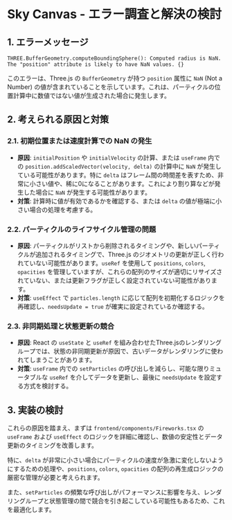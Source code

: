 # Sky Canvas - エラー調査と解決の検討

## 1. エラーメッセージ

```
THREE.BufferGeometry.computeBoundingSphere(): Computed radius is NaN. The "position" attribute is likely to have NaN values. {}
```

このエラーは、Three.js の `BufferGeometry` が持つ `position` 属性に `NaN` (Not a Number) の値が含まれていることを示しています。これは、パーティクルの位置計算中に数値ではない値が生成された場合に発生します。

## 2. 考えられる原因と対策

### 2.1. 初期位置または速度計算での NaN の発生

- **原因**: `initialPosition` や `initialVelocity` の計算、または `useFrame` 内での `position.addScaledVector(velocity, delta)` の計算中に `NaN` が発生している可能性があります。特に `delta` はフレーム間の時間差を表すため、非常に小さい値や、稀に0になることがあります。これにより割り算などが発生した場合に `NaN` が発生する可能性があります。
- **対策**: 計算時に値が有効であるかを確認する、または `delta` の値が極端に小さい場合の処理を考慮する。

### 2.2. パーティクルのライフサイクル管理の問題

- **原因**: パーティクルがリストから削除されるタイミングや、新しいパーティクルが追加されるタイミングで、Three.js のジオメトリの更新が正しく行われていない可能性があります。`useRef` を使用して `positions`, `colors`, `opacities` を管理していますが、これらの配列のサイズが適切にリサイズされていない、または更新フラグが正しく設定されていない可能性があります。
- **対策**: `useEffect` で `particles.length` に応じて配列を初期化するロジックを再確認し、`needsUpdate = true` が確実に設定されているか確認する。

### 2.3. 非同期処理と状態更新の競合

- **原因**: React の `useState` と `useRef` を組み合わせたThree.jsのレンダリングループでは、状態の非同期更新が原因で、古いデータがレンダリングに使われてしまうことがあります。
- **対策**: `useFrame` 内での `setParticles` の呼び出しを減らし、可能な限りミュータブルな `useRef` を介してデータを更新し、最後に `needsUpdate` を設定する方式を検討する。

## 3. 実装の検討

これらの原因を踏まえ、まずは `frontend/components/Fireworks.tsx` の `useFrame` および `useEffect` のロジックを詳細に確認し、数値の安定性とデータ更新のタイミングを改善します。

特に、`delta` が非常に小さい場合にパーティクルの速度が急激に変化しないようにするための処理や、`positions`, `colors`, `opacities` の配列の再生成ロジックの厳密な管理が必要と考えられます。

また、`setParticles` の頻繁な呼び出しがパフォーマンスに影響を与え、レンダリングループと状態管理の間で競合を引き起こしている可能性もあるため、これを最適化します。 